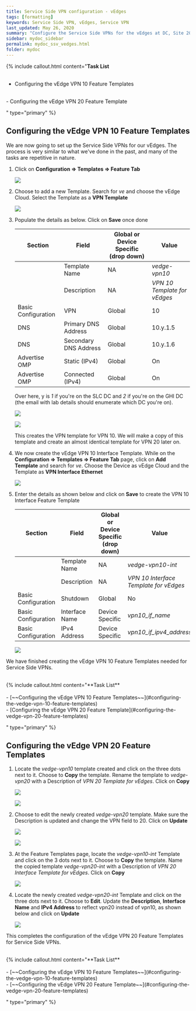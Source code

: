```yaml
---
title: Service Side VPN configuration - vEdges
tags: [formatting]
keywords: Service Side VPN, vEdges, Service VPN
last_updated: May 26, 2020
summary: "Configure the Service Side VPNs for the vEdges at DC, Site 20 and Site 30"
sidebar: mydoc_sidebar
permalink: mydoc_ssv_vedges.html
folder: mydoc
---
```


{% include callout.html content="**Task List**
<br/><br/>
- Configuring the vEdge VPN 10 Feature Templates
<br/>
- Configuring the vEdge VPN 20 Feature Template
<br/>

" type="primary" %}

## Configuring the vEdge VPN 10 Feature Templates

We are now going to set up the Service Side VPNs for our vEdges. The process is very similar to what we've done in the past, and many of the tasks are repetitive in nature.

1. Click on **Configuration => Templates => Feature Tab**

    ![](/images/Service_vEdges_Templates/01_tempf.PNG)

2. Choose to add a new Template. Search for *ve* and choose the vEdge Cloud. Select the Template as a **VPN Template**

    ![](/images/Service_vEdges_Templates/02_addtempvpn.PNG)

3. Populate the details as below. Click on **Save** once done

    | Section                   | Field                 | Global or Device Specific (drop down) | Value                        |
    |---------------------------|-----------------------|---------------------------------------|------------------------------|
    |                           | Template Name         | NA                                    | *vedge-vpn10*                |
    |                           | Description           | NA                                    | *VPN 10 Template for vEdges* |
    | Basic Configuration       | VPN                   | Global                                | 10                           |
    | DNS | Primary DNS Address   | Global                                | 10.y.1.5                     |
    | DNS | Secondary DNS Address | Global                                | 10.y.1.6                     |
    | Advertise OMP             | Static (IPv4)         | Global                                | On                           |
    | Advertise OMP             | Connected (IPv4)      | Global                                | On                           |

    Over here, y is *1* if you're on the SLC DC and *2* if you're on the GHI DC (the email with lab details should enumerate which DC you're on).

    ![](/images/Service_vEdges_Templates/03_vpndet.PNG)

    ![](/images/Service_vEdges_Templates/04_advompsave.PNG)

    This creates the VPN template for VPN 10. We will make a copy of this template and create an almost identical template for VPN 20 later on.

4. We now create the vEdge VPN 10 Interface Template. While on the **Configuration => Templates => Feature Tab** page, click on **Add Template** and search for *ve*. Choose the Device as vEdge Cloud and the Template as **VPN Interface Ethernet**

    ![](/images/Service_vEdges_Templates/09_vpnint.PNG)

5. Enter the details as shown below and click on **Save** to create the VPN 10 Interface Feature Template

    | Section             | Field          | Global or Device Specific (drop down) | Value                                  |
    |---------------------|----------------|---------------------------------------|----------------------------------------|
    |                     | Template Name  | NA                                    | *vedge-vpn10-int*                      |
    |                     | Description    | NA                                    | *VPN 10 Interface Template for vEdges* |
    | Basic Configuration | Shutdown       | Global                                | No                                     |
    | Basic Configuration | Interface Name | Device Specific                       | *vpn10_if_name*                        |
    | Basic Configuration | IPv4 Address   | Device Specific                       | *vpn10_if_ipv4_address*                |

    ![](/images/Service_vEdges_Templates/10_intconf.PNG)

We have finished creating the vEdge VPN 10 Feature Templates needed for Service Side VPNs.

<br/>
{% include callout.html content="**Task List**
<br/><br/>
- [~~Configuring the vEdge VPN 10 Feature Templates~~](#configuring-the-vedge-vpn-10-feature-templates)
<br/>
- [Configuring the vEdge VPN 20 Feature Template](#configuring-the-vedge-vpn-20-feature-templates)
<br/>

" type="primary" %}

## Configuring the vEdge VPN 20 Feature Templates

1. Locate the *vedge-vpn10* template created and click on the three dots next to it. Choose to **Copy** the template. Rename the template to *vedge-vpn20* with a Description of *VPN 20 Template for vEdges*. Click on **Copy**

    ![](/images/Service_vEdges_Templates/05_copyvpn10.PNG)

    ![](/images/Service_vEdges_Templates/06_ren.PNG)

2. Choose to edit the newly created *vedge-vpn20* template. Make sure the Description is updated and change the VPN field to 20. Click on **Update**

    ![](/images/Service_vEdges_Templates/07_edit.PNG)

    ![](/images/Service_vEdges_Templates/08_descvpnupda.PNG)

3. At the Feature Templates page, locate the *vedge-vpn10-int* Template and click on the 3 dots next to it. Choose to **Copy** the template. Name the copied template *vedge-vpn20-int* with a Description of *VPN 20 Interface Template for vEdges*. Click on **Copy**

    ![](/images/Service_vEdges_Templates/11_copyvpn10int.PNG)

4. Locate the newly created *vedge-vpn20-int* Template and click on the three dots next to it. Choose to **Edit**. Update the **Description**, **Interface Name** and **IPv4 Address** to reflect vpn20 instead of vpn10, as shown below and click on **Update**

    ![](/images/Service_vEdges_Templates/12_vpn20int.PNG)

This completes the configuration of the vEdge VPN 20 Feature Templates for Service Side VPNs.

<br/>
{% include callout.html content="**Task List**
<br/><br/>
- [~~Configuring the vEdge VPN 10 Feature Templates~~](#configuring-the-vedge-vpn-10-feature-templates)
<br/>
- [~~Configuring the vEdge VPN 20 Feature Template~~](#configuring-the-vedge-vpn-20-feature-templates)
<br/>

" type="primary" %}
